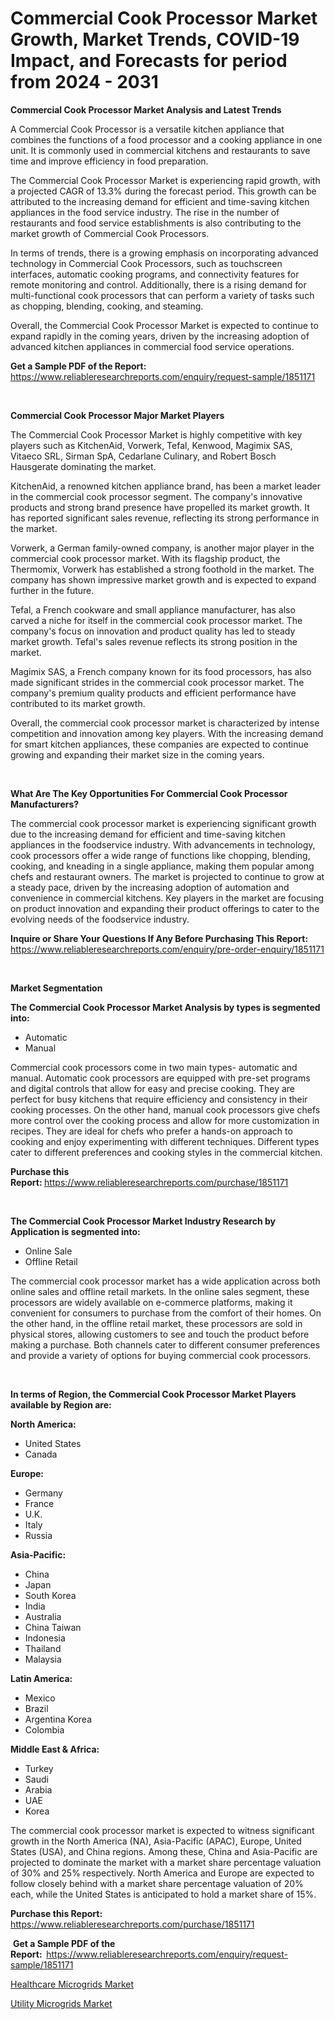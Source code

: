 <p><h1>Commercial Cook Processor Market Growth, Market Trends, COVID-19 Impact, and Forecasts for period from 2024 - 2031</h1></p><p><strong>Commercial Cook Processor Market Analysis and Latest Trends</strong></p>
<p><p>A Commercial Cook Processor is a versatile kitchen appliance that combines the functions of a food processor and a cooking appliance in one unit. It is commonly used in commercial kitchens and restaurants to save time and improve efficiency in food preparation.</p><p>The Commercial Cook Processor Market is experiencing rapid growth, with a projected CAGR of 13.3% during the forecast period. This growth can be attributed to the increasing demand for efficient and time-saving kitchen appliances in the food service industry. The rise in the number of restaurants and food service establishments is also contributing to the market growth of Commercial Cook Processors.</p><p>In terms of trends, there is a growing emphasis on incorporating advanced technology in Commercial Cook Processors, such as touchscreen interfaces, automatic cooking programs, and connectivity features for remote monitoring and control. Additionally, there is a rising demand for multi-functional cook processors that can perform a variety of tasks such as chopping, blending, cooking, and steaming.</p><p>Overall, the Commercial Cook Processor Market is expected to continue to expand rapidly in the coming years, driven by the increasing adoption of advanced kitchen appliances in commercial food service operations.</p></p>
<p><strong>Get a Sample PDF of the Report:&nbsp;</strong> <a href="https://www.reliableresearchreports.com/enquiry/request-sample/1851171">https://www.reliableresearchreports.com/enquiry/request-sample/1851171</a></p>
<p>&nbsp;</p>
<p><strong>Commercial Cook Processor Major Market Players</strong></p>
<p><p>The Commercial Cook Processor Market is highly competitive with key players such as KitchenAid, Vorwerk, Tefal, Kenwood, Magimix SAS, Vitaeco SRL, Sirman SpA, Cedarlane Culinary, and Robert Bosch Hausgerate dominating the market. </p><p>KitchenAid, a renowned kitchen appliance brand, has been a market leader in the commercial cook processor segment. The company's innovative products and strong brand presence have propelled its market growth. It has reported significant sales revenue, reflecting its strong performance in the market.</p><p>Vorwerk, a German family-owned company, is another major player in the commercial cook processor market. With its flagship product, the Thermomix, Vorwerk has established a strong foothold in the market. The company has shown impressive market growth and is expected to expand further in the future.</p><p>Tefal, a French cookware and small appliance manufacturer, has also carved a niche for itself in the commercial cook processor market. The company's focus on innovation and product quality has led to steady market growth. Tefal's sales revenue reflects its strong position in the market.</p><p>Magimix SAS, a French company known for its food processors, has also made significant strides in the commercial cook processor market. The company's premium quality products and efficient performance have contributed to its market growth.</p><p>Overall, the commercial cook processor market is characterized by intense competition and innovation among key players. With the increasing demand for smart kitchen appliances, these companies are expected to continue growing and expanding their market size in the coming years.</p></p>
<p>&nbsp;</p>
<p><strong>What Are The Key Opportunities For Commercial Cook Processor Manufacturers?</strong></p>
<p><p>The commercial cook processor market is experiencing significant growth due to the increasing demand for efficient and time-saving kitchen appliances in the foodservice industry. With advancements in technology, cook processors offer a wide range of functions like chopping, blending, cooking, and kneading in a single appliance, making them popular among chefs and restaurant owners. The market is projected to continue to grow at a steady pace, driven by the increasing adoption of automation and convenience in commercial kitchens. Key players in the market are focusing on product innovation and expanding their product offerings to cater to the evolving needs of the foodservice industry.</p></p>
<p><strong>Inquire or Share Your Questions If Any Before Purchasing This Report:</strong> <a href="https://www.reliableresearchreports.com/enquiry/pre-order-enquiry/1851171">https://www.reliableresearchreports.com/enquiry/pre-order-enquiry/1851171</a></p>
<p>&nbsp;</p>
<p><strong>Market Segmentation</strong></p>
<p><strong>The Commercial Cook Processor Market Analysis by types is segmented into:</strong></p>
<p><ul><li>Automatic</li><li>Manual</li></ul></p>
<p><p>Commercial cook processors come in two main types- automatic and manual. Automatic cook processors are equipped with pre-set programs and digital controls that allow for easy and precise cooking. They are perfect for busy kitchens that require efficiency and consistency in their cooking processes. On the other hand, manual cook processors give chefs more control over the cooking process and allow for more customization in recipes. They are ideal for chefs who prefer a hands-on approach to cooking and enjoy experimenting with different techniques. Different types cater to different preferences and cooking styles in the commercial kitchen.</p></p>
<p><strong>Purchase this Report:&nbsp;</strong><a href="https://www.reliableresearchreports.com/purchase/1851171">https://www.reliableresearchreports.com/purchase/1851171</a></p>
<p>&nbsp;</p>
<p><strong>The Commercial Cook Processor Market Industry Research by Application is segmented into:</strong></p>
<p><ul><li>Online Sale</li><li>Offline Retail</li></ul></p>
<p><p>The commercial cook processor market has a wide application across both online sales and offline retail markets. In the online sales segment, these processors are widely available on e-commerce platforms, making it convenient for consumers to purchase from the comfort of their homes. On the other hand, in the offline retail market, these processors are sold in physical stores, allowing customers to see and touch the product before making a purchase. Both channels cater to different consumer preferences and provide a variety of options for buying commercial cook processors.</p></p>
<p>&nbsp;</p>
<p><strong>In terms of Region, the Commercial Cook Processor Market Players available by Region are:</strong></p>
<p>
    <p> <strong> North America: </strong>
        <ul>
            <li>United States</li>
            <li>Canada</li>
        </ul>
        </p> 
    <p> <strong> Europe: </strong>
        <ul>
            <li>Germany</li>
            <li>France</li>
            <li>U.K.</li>
            <li>Italy</li>
            <li>Russia</li>
        </ul>
        </p> 
    <p> <strong> Asia-Pacific: </strong>
        <ul>
            <li>China</li>
            <li>Japan</li>
            <li>South Korea</li>
            <li>India</li>
            <li>Australia</li>
            <li>China Taiwan</li>
            <li>Indonesia</li>
            <li>Thailand</li>
            <li>Malaysia</li>
        </ul>
        </p> 
    <p> <strong> Latin America: </strong>
        <ul>
            <li>Mexico</li>
            <li>Brazil</li>
            <li>Argentina Korea</li>
            <li>Colombia</li>
        </ul>
        </p> 
    <p> <strong> Middle East & Africa: </strong>
        <ul>
            <li>Turkey</li>
            <li>Saudi</li>
            <li>Arabia</li>
            <li>UAE</li>
            <li>Korea</li>
        </ul>
    </p>
    </p>
<p><p>The commercial cook processor market is expected to witness significant growth in the North America (NA), Asia-Pacific (APAC), Europe, United States (USA), and China regions. Among these, China and Asia-Pacific are projected to dominate the market with a market share percentage valuation of 30% and 25% respectively. North America and Europe are expected to follow closely behind with a market share percentage valuation of 20% each, while the United States is anticipated to hold a market share of 15%.</p></p>
<p><strong>Purchase this Report: </strong><a href="https://www.reliableresearchreports.com/purchase/1851171">https://www.reliableresearchreports.com/purchase/1851171</a></p>
<p>&nbsp;<strong>Get a Sample PDF of the Report:&nbsp;&nbsp;</strong><a href="https://www.reliableresearchreports.com/enquiry/request-sample/1851171">https://www.reliableresearchreports.com/enquiry/request-sample/1851171</a></p>
<p><strong></strong></p>
<p><p><a href="https://issuu.com/reportprime-2/docs/healthcare-microgrids-market-size-2030.pptx">Healthcare Microgrids Market</a></p><p><a href="https://issuu.com/reportprime-2/docs/utility-microgrids-market-size-2030.pptx">Utility Microgrids Market</a></p></p>